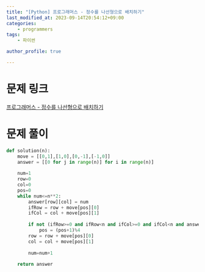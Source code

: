 ```yaml
---
title: "[Python] 프로그래머스 - 정수를 나선형으로 배치하기"
last_modified_at: 2023-09-14T20:54:12+09:00
categories:
    - programmers
tags:
    - 파이썬

author_profile: true

---
```

# 문제 링크
[프로그래머스 - 정수를 나선형으로 배치하기](https://school.programmers.co.kr/learn/courses/30/lessons/181832 "문제링크")

# 문제 풀이

```py
def solution(n):
    move = [[0,1],[1,0],[0,-1],[-1,0]]
    answer = [[0 for j in range(n)] for i in range(n)]
    
    num=1
    row=0
    col=0
    pos=0
    while num<=n**2:
        answer[row][col] = num
        ifRow = row + move[pos][0]
        ifCol = col + move[pos][1]
        
        if not (ifRow>=0 and ifRow<n and ifCol>=0 and ifCol<n and answer[ifRow][ifCol]==0):
            pos = (pos+1)%4
        row = row + move[pos][0]
        col = col + move[pos][1]
        
        num=num+1
    
    return answer
```

